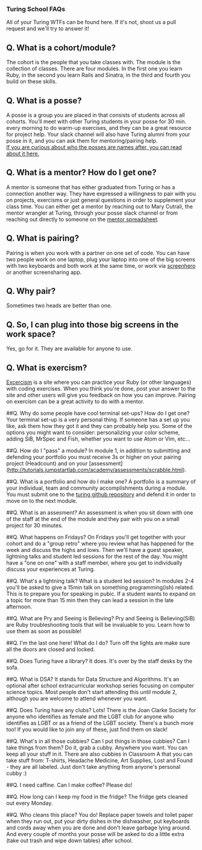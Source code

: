 ### Turing School FAQs
All of your Turing WTFs can be found here. If it's not, shoot us a pull request and we'll try to answer it!

## Q. What is a cohort/module?
The cohort is the people that you take classes with. The module is the collection of classes. There are four modules. In the first one you learn Ruby, in the second you learn Rails and Sinatra, in the third and fourth you build on these skills.

## Q. What is a posse?
A posse is a group you are placed in that consists of students across all cohorts. You'll meet with other Turing students in your posse for 30 min. every morning to do warm-up exercises, and they can be a great resource for project help. Your slack channel will also have Turing alumni from your posse in it, and you can ask them for mentoring/pairing help.<br />
[If you are curious about who the posses are names after, you can read about it here.](posse-namesakes.md)

## Q. What is a mentor? How do I get one?
A mentor is someone that has either graduated from Turing or has a connection another way. They have expressed a willingness to pair with you on projects, exercisms or just general questions in order to supplement your class time. You can either get a mentor by reaching out to Mary Cutrali, the mentor wrangler at Turing, through your posse slack channel or from reaching out directly to someone on the [mentor spreadsheet](https://docs.google.com/spreadsheets/d/1VU9hYwBdCZOHehyjis6Rx01RFpC9aDUj-zisNRQjL94/edit#gid=411918470).

## Q. What is pairing?
Pairing is when you work with a partner on one set of code. You can have two people work on one laptop, plug your laptop into one of the big screens with two keyboards and both work at the same time, or work via [screenhero](https://screenhero.com/) or another screensharing app.

## Q. Why pair?
Sometimes two heads are better than one.

## Q. So, I can plug into those big screens in the work space?
Yes, go for it. They are available for anyone to use.

## Q. What is exercism?
[Excercism](http://exercism.io/) is a site where you can practice your Ruby (or other languages) with  coding exercises. When you think you're done, post your answer to the site and other users will give you feedback on how you can improve. Pairing on exercism can be a great activity to do with a mentor.

##Q. Why do some people have cool terminal set-ups? How do I get one?
Your terminal set-up is a very personal thing. If someone has a set up you like, ask them how they got it and they can probably help you. Some of the options you might want to consider: personalizing your color scheme, adding SiB, MrSpec and Fish, whether you want to use Atom or Vim, etc...

##Q. How do I "pass" a module?
In module 1, in addition to submitting and defending your portfolio you must receive 3s or higher on your pairing project (Headcount) and on your [assessment] (http://tutorials.jumpstartlab.com/academy/assessments/scrabble.html).

##Q. What is a portfolio and how do I make one?
A portfolio is a summary of your individual, team and community accomplishments during a module. You must submit one to the [turing github repository](https://github.com/turingschool/portfolios) and defend it in order to move on to the next module.

##Q. What is an assesment?
An assessment is when you sit down with one of the staff at the end of the module and they pair with you on a small project for 30 minutes.

##Q. What happens on Fridays?
On Fridays you'll get together with your cohort and do a "group retro" where you review what has happened for the week and discuss the highs and lows. Then we'll have a guest speaker, lightning talks and student led sessions for the rest of the day. You might have a "one on one" with a staff member, where you get to individually discuss your experiences at Turing.

##Q. What's a lightning talk? What is a student led session?
In modules 2-4 you'll be asked to give a 15min talk on something programming(ish) related. This is to prepare you for speaking in pubic. If a student wants to expand on a topic for more than 15 min then they can lead a session in the late afternoon.

##Q. What are Pry and Seeing is Believing?
Pry and Seeing is Believing(SiB) are Ruby troubleshooting tools that will be invaluable to you. Learn how to use them as soon as possible!

##Q. I'm the last one here! What do I do?
Turn off the lights are make sure all the doors are closed and locked.

##Q. Does Turing have a library?
It does. It's over by the staff desks by the sofa.

##Q. What is DSA?
It stands for Data Structure and Algorithms. It's an optional after school extracurricular workshop series focusing on computer science topics. Most people don't start attending this until module 2, although you are welcome to attend whenever you want.

##Q. Does Turing have any clubs?
Lots! There is the Joan Clarke Society for anyone who identifies as female and the LGBT club for anyone who identifies as LGBT or as a friend of the LGBT society. There's a bunch more too! If you would like to join any of these, just find them on slack!

##Q. What's in all those cubbies? Can I put things in those cubbies? Can I take things from them?
Do it, grab a cubby. Anywhere you want. You can keep all your stuff in it. There are also cubbies in Classroom A that you can take stuff from: T-shirts, Headache Medicine, Art Supplies, Lost and Found - they are all labeled. Just don't take anything from anyone's personal cubby :)

##Q. I need caffine. Can I make coffee?
Please do!

##Q. How long can I keep my food in the fridge?
The fridge gets cleaned out every Monday.

##Q. Who cleans this place?
You do! Replace paper towels and toilet paper when they run out, put your dirty dishes in the dishwasher, put keyboards and cords away when you are done and don't leave garbage lying around. And every couple of months your posse will be asked to do a little extra (take out trash and wipe down tables) after school.
